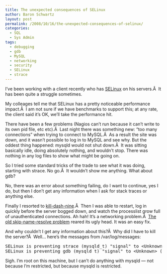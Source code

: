 ```yaml
---
title: The unexpected consequences of SELinux
author: Baron Schwartz
layout: post
permalink: /2008/10/16/the-unexpected-consequences-of-selinux/
categories:
  - SQL
  - Sys Admin
tags:
  - debugging
  - gdb
  - MySQL
  - networking
  - security
  - SELinux
  - strace
---
```

I&#8217;ve been working with a client recently who has [SELinux][1] on his servers.Â  It has been quite a struggle sometimes.

My colleages tell me that SELinux has a pretty noticeable performance impact.Â  I am not sure if we have benchmarks to support this; at any rate, the client said it&#8217;s OK, we&#8217;ll take the performance hit.

There have been a few problems (Nagios can&#8217;t run because it can&#8217;t write to its own pid file, etc etc).Â  Last night there was something new: &#8220;too many connections&#8221; when trying to connect to MySQL.Â  As a result the site was down, and it wasn&#8217;t possible to log in to MySQL and see why. But the oddest thing happened: mysqld would not shut down.Â  It was sitting basically idle, doing absolutely nothing, and wouldn&#8217;t stop. There was nothing in any log files to show what might be going on.

<!--more-->

So I tried some standard tricks of the trade to see what it was doing, starting with strace. No go.Â  It wouldn&#8217;t show me anything. What about gdb?

No, there was an error about something failing, do I want to continue, yes I do, but then I don&#8217;t get any information when I ask for stack traces or anything else.

Finally I resorted to [kill-dash-nine][2].Â  Then I was able to restart, log in quickly before the server bogged down, and watch the processlist grow full of unauthenticated connections. Ah hah! It&#8217;s a networking problem.Â  [The old skip-name-resolve problem][3] reared its ugly head. It was an easy fix.

And why couldn&#8217;t I get any information about this?Â  Why did I have to kill the server?Â  Well&#8230; here&#8217;s the messages from /var/log/messages:

<pre>SELinux is preventing strace (mysqld_t) "signal" to &lt;Unknown&gt; (unconfined_t).
SELinux is preventing gdb (mysqld_t) "signal" to &lt;Unknown&gt; (unconfined_t).</pre>

Sigh. I&#8217;m root on this machine, but I can&#8217;t do anything with mysqld &#8212; not because I&#8217;m restricted, but because mysqld is restricted.

 [1]: http://www.nsa.gov/selinux/
 [2]: http://www.youtube.com/watch?v=Fow7iUaKrq4
 [3]: http://www.mysqlperformanceblog.com/2008/05/31/dns-achilles-heel-mysql-installation/